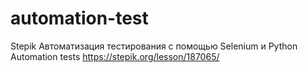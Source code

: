 # automation-test
Stepik Автоматизация тестирования с помощью Selenium и Python
Automation tests
https://stepik.org/lesson/187065/
